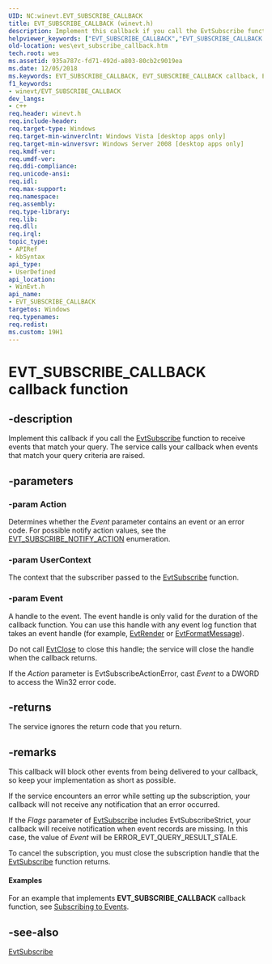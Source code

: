 ```yaml
---
UID: NC:winevt.EVT_SUBSCRIBE_CALLBACK
title: EVT_SUBSCRIBE_CALLBACK (winevt.h)
description: Implement this callback if you call the EvtSubscribe function to receive events that match your query.helpviewer_keywords: ["EVT_SUBSCRIBE_CALLBACK","EVT_SUBSCRIBE_CALLBACK callback","EVT_SUBSCRIBE_CALLBACK callback function [EventLog]","wes.evt_subscribe_callback","winevt/EVT_SUBSCRIBE_CALLBACK"]
old-location: wes\evt_subscribe_callback.htm
tech.root: wes
ms.assetid: 935a787c-fd71-492d-a803-80cb2c9019ea
ms.date: 12/05/2018
ms.keywords: EVT_SUBSCRIBE_CALLBACK, EVT_SUBSCRIBE_CALLBACK callback, EVT_SUBSCRIBE_CALLBACK callback function [EventLog], wes.evt_subscribe_callback, winevt/EVT_SUBSCRIBE_CALLBACK
f1_keywords:
- winevt/EVT_SUBSCRIBE_CALLBACK
dev_langs:
- c++
req.header: winevt.h
req.include-header: 
req.target-type: Windows
req.target-min-winverclnt: Windows Vista [desktop apps only]
req.target-min-winversvr: Windows Server 2008 [desktop apps only]
req.kmdf-ver: 
req.umdf-ver: 
req.ddi-compliance: 
req.unicode-ansi: 
req.idl: 
req.max-support: 
req.namespace: 
req.assembly: 
req.type-library: 
req.lib: 
req.dll: 
req.irql: 
topic_type:
- APIRef
- kbSyntax
api_type:
- UserDefined
api_location:
- WinEvt.h
api_name:
- EVT_SUBSCRIBE_CALLBACK
targetos: Windows
req.typenames: 
req.redist: 
ms.custom: 19H1
---
```


# EVT_SUBSCRIBE_CALLBACK callback function


## -description


Implement this callback if you call the <a href="https://docs.microsoft.com/windows/desktop/api/winevt/nf-winevt-evtsubscribe">EvtSubscribe</a> function to receive events that match your query. The service calls your callback when events that match your query criteria are raised.


## -parameters




### -param Action

Determines whether the <i>Event</i> parameter contains an event or an error code. For possible notify action values, see the <a href="https://docs.microsoft.com/windows/desktop/api/winevt/ne-winevt-evt_subscribe_notify_action">EVT_SUBSCRIBE_NOTIFY_ACTION</a> enumeration.


### -param UserContext

The context that the subscriber passed to the <a href="https://docs.microsoft.com/windows/desktop/api/winevt/nf-winevt-evtsubscribe">EvtSubscribe</a> function.


### -param Event

A handle to the event. The event handle is only valid for the duration of the callback function.  You can use this handle with any event log function that takes an event handle (for example, <a href="https://docs.microsoft.com/windows/desktop/api/winevt/nf-winevt-evtrender">EvtRender</a> or <a href="https://docs.microsoft.com/windows/desktop/api/winevt/nf-winevt-evtformatmessage">EvtFormatMessage</a>). 

Do not call <a href="https://docs.microsoft.com/windows/desktop/api/winevt/nf-winevt-evtclose">EvtClose</a> to close this handle; the service will close the handle when the callback returns.

If the <i>Action</i> parameter is EvtSubscribeActionError, cast <i>Event</i> to a DWORD to access the Win32 error code.


## -returns



The service ignores the return code that you return.




## -remarks



This callback will block other events from being delivered to your callback, so keep your implementation as short as possible.

If the service encounters an error while setting up the subscription, your callback will not receive any notification that an error occurred.

If the <i>Flags</i> parameter of <a href="https://docs.microsoft.com/windows/desktop/api/winevt/nf-winevt-evtsubscribe">EvtSubscribe</a> includes EvtSubscribeStrict, your callback will receive notification when event records are missing. In this case, the value of <i>Event</i> will be ERROR_EVT_QUERY_RESULT_STALE.

To cancel the subscription, you must close the subscription handle that the <a href="https://docs.microsoft.com/windows/desktop/api/winevt/nf-winevt-evtsubscribe">EvtSubscribe</a> function returns.


#### Examples

For an example that implements <b>EVT_SUBSCRIBE_CALLBACK</b> callback function, see <a href="https://docs.microsoft.com/windows/desktop/WES/subscribing-to-events">Subscribing to Events</a>.

<div class="code"></div>



## -see-also




<a href="https://docs.microsoft.com/windows/desktop/api/winevt/nf-winevt-evtsubscribe">EvtSubscribe</a>
 

 

